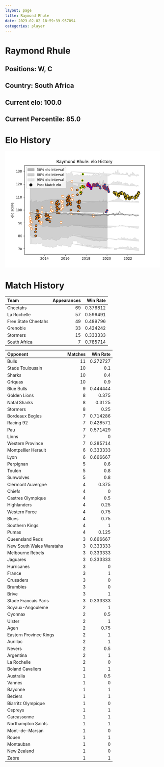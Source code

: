 ```yaml
---  
layout: page  
title: Raymond Rhule  
date: 2023-02-02 18:59:39.957094  
categories: player  
---
```

# Raymond Rhule

## Positions: W, C

## Country: South Africa

## Current elo: 100.0

## Current Percentile: 85.0

# Elo History


![elo history](history_RaymondRhule.png)
# Match History


| Team                |   Appearances |   Win Rate |
|:--------------------|--------------:|-----------:|
| Cheetahs            |            69 |   0.376812 |
| La Rochelle         |            57 |   0.596491 |
| Free State Cheetahs |            49 |   0.489796 |
| Grenoble            |            33 |   0.424242 |
| Stormers            |            15 |   0.333333 |
| South Africa        |             7 |   0.785714 |

| Opponent                 |   Matches |   Win Rate |
|:-------------------------|----------:|-----------:|
| Bulls                    |        11 |   0.272727 |
| Stade Toulousain         |        10 |   0.1      |
| Sharks                   |        10 |   0.4      |
| Griquas                  |        10 |   0.9      |
| Blue Bulls               |         9 |   0.444444 |
| Golden Lions             |         8 |   0.375    |
| Natal Sharks             |         8 |   0.3125   |
| Stormers                 |         8 |   0.25     |
| Bordeaux Begles          |         7 |   0.714286 |
| Racing 92                |         7 |   0.428571 |
| Pau                      |         7 |   0.571429 |
| Lions                    |         7 |   0        |
| Western Province         |         7 |   0.285714 |
| Montpellier Herault      |         6 |   0.333333 |
| Lyon                     |         6 |   0.666667 |
| Perpignan                |         5 |   0.6      |
| Toulon                   |         5 |   0.8      |
| Sunwolves                |         5 |   0.8      |
| Clermont Auvergne        |         4 |   0.375    |
| Chiefs                   |         4 |   0        |
| Castres Olympique        |         4 |   0.5      |
| Highlanders              |         4 |   0.25     |
| Western Force            |         4 |   0.75     |
| Blues                    |         4 |   0.75     |
| Southern Kings           |         4 |   1        |
| Pumas                    |         4 |   0.125    |
| Queensland Reds          |         3 |   0.666667 |
| New South Wales Waratahs |         3 |   0.333333 |
| Melbourne Rebels         |         3 |   0.333333 |
| Jaguares                 |         3 |   0.333333 |
| Hurricanes               |         3 |   0        |
| France                   |         3 |   1        |
| Crusaders                |         3 |   0        |
| Brumbies                 |         3 |   0        |
| Brive                    |         3 |   1        |
| Stade Francais Paris     |         3 |   0.333333 |
| Soyaux-Angouleme         |         2 |   1        |
| Oyonnax                  |         2 |   0.5      |
| Ulster                   |         2 |   1        |
| Agen                     |         2 |   0.75     |
| Eastern Province Kings   |         2 |   1        |
| Aurillac                 |         2 |   1        |
| Nevers                   |         2 |   0.5      |
| Argentina                |         2 |   1        |
| La Rochelle              |         2 |   0        |
| Boland Cavaliers         |         1 |   1        |
| Australia                |         1 |   0.5      |
| Vannes                   |         1 |   0        |
| Bayonne                  |         1 |   1        |
| Beziers                  |         1 |   1        |
| Biarritz Olympique       |         1 |   0        |
| Ospreys                  |         1 |   1        |
| Carcassonne              |         1 |   1        |
| Northampton Saints       |         1 |   1        |
| Mont-de-Marsan           |         1 |   0        |
| Rouen                    |         1 |   1        |
| Montauban                |         1 |   0        |
| New Zealand              |         1 |   0        |
| Zebre                    |         1 |   1        |